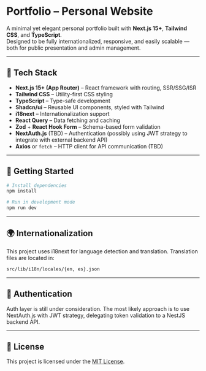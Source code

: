 # Portfolio – Personal Website

A minimal yet elegant personal portfolio built with **Next.js 15+**, **Tailwind CSS**, and **TypeScript**.  
Designed to be fully internationalized, responsive, and easily scalable — both for public presentation and admin management.

---

## 🧠 Tech Stack

- **Next.js 15+ (App Router)** – React framework with routing, SSR/SSG/ISR
- **Tailwind CSS** – Utility-first CSS styling
- **TypeScript** – Type-safe development
- **Shadcn/ui** – Reusable UI components, styled with Tailwind
- **i18next** – Internationalization support
- **React Query** – Data fetching and caching
- **Zod** + **React Hook Form** – Schema-based form validation
- **NextAuth.js** (TBD) – Authentication (possibly using JWT strategy to integrate with external backend API)
- **Axios** or `fetch` – HTTP client for API communication (TBD)

---

## 🚀 Getting Started

```bash
# Install dependencies
npm install

# Run in development mode
npm run dev
```

---

## 🌍 Internationalization

This project uses i18next for language detection and translation.
Translation files are located in:

```bash
src/lib/i18n/locales/{en, es}.json
```

---

## 🔐 Authentication

Auth layer is still under consideration.
The most likely approach is to use NextAuth.js with JWT strategy, delegating token validation to a NestJS backend API.

---

## 📄 License

This project is licensed under the [MIT License](LICENSE).

